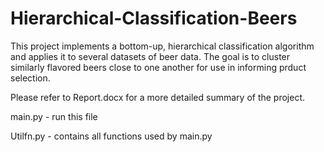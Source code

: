 # Hierarchical-Classification-Beers

This project implements a bottom-up, hierarchical classification algorithm and applies it to several datasets of beer data. The goal is to cluster similarly flavored beers close to one another for use in informing prduct selection.

Please refer to Report.docx for a more detailed summary of the project.

main.py - run this file

Utilfn.py - contains all functions used by main.py
